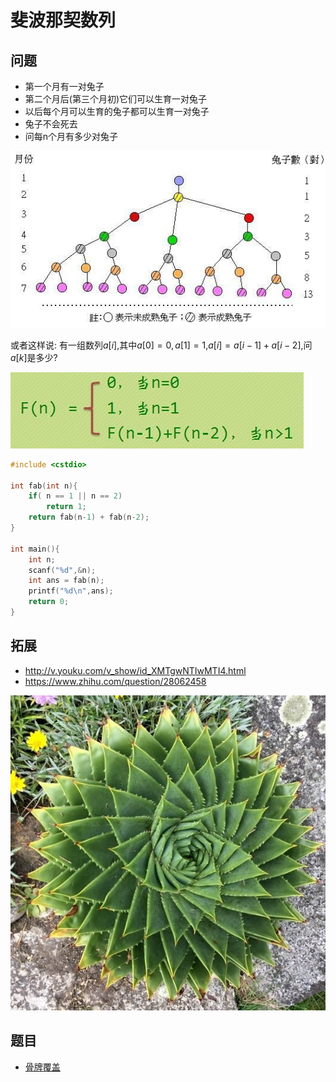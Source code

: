 # 斐波那契数列

## 问题

 - 第一个月有一对兔子
 - 第二个月后(第三个月初)它们可以生育一对兔子
 - 以后每个月可以生育的兔子都可以生育一对兔子
 - 兔子不会死去
 - 问每n个月有多少对兔子

![](./fab-1.jpg)


或者这样说: 有一组数列$a[i]$,其中$a[0] = 0,a[1] = 1$,$a[i] = a[i-1] + a[i-2]$,问$a[k]$是多少?



![](./fab-2.jpg)


```c
#include <cstdio>

int fab(int n){
    if( n == 1 || n == 2)
        return 1;
    return fab(n-1) + fab(n-2);
}

int main(){
    int n;
    scanf("%d",&n);
    int ans = fab(n);
    printf("%d\n",ans);
    return 0;
}

```



## 拓展

- http://v.youku.com/v_show/id_XMTgwNTIwMTI4.html
- https://www.zhihu.com/question/28062458


![1](./plant_fac.jpg)


## 题目

 - [骨牌覆盖](https://www.cnblogs.com/tjsudys/p/4427861.html)

